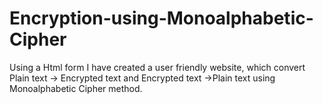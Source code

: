 # Encryption-using-Monoalphabetic-Cipher
Using a Html form I have created a user friendly website, which convert Plain text -> Encrypted text and Encrypted text ->Plain text using Monoalphabetic Cipher method.
